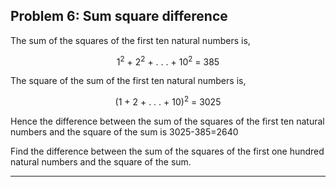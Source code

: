 ## Problem 6: Sum square difference

The sum of the squares of the first ten natural numbers is, 
<p align="center">1<sup>2</sup> + 2<sup>2</sup> + . . . + 10<sup>2</sup> = 385</p>
The square of the sum of the first ten natural numbers is, 
<p align="center"> (1 + 2 + . . . + 10)<sup>2</sup> = 3025</p>

Hence the difference between the sum of the squares of the first ten natural numbers and the square of the sum is 3025-385=2640

Find the difference between the sum of the squares of the first one hundred natural numbers and the square of the sum.

---
